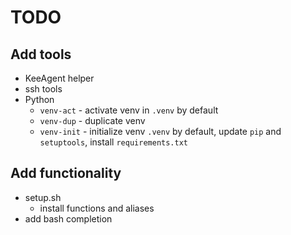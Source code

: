 # TODO

## Add tools

- KeeAgent helper
- ssh tools
- Python
  - `venv-act` - activate venv in `.venv` by default
  - `venv-dup` - duplicate venv
  - `venv-init` - initialize venv `.venv` by default, update `pip` and `setuptools`, install `requirements.txt`

## Add functionality

- setup.sh
  - install functions and aliases
- add bash completion
